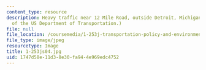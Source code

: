 ```yaml
---
content_type: resource
description: Heavy traffic near 12 Mile Road, outside Detroit, Michigan. (Image courtesy
  of the US Department of Transportation.)
file: null
file_location: /coursemedia/1-253j-transportation-policy-and-environmental-limits-spring-2004/1747d58e11d38e30fa944e969edc4752_1-253js04.jpg
file_type: image/jpeg
resourcetype: Image
title: 1-253js04.jpg
uid: 1747d58e-11d3-8e30-fa94-4e969edc4752
---
```

